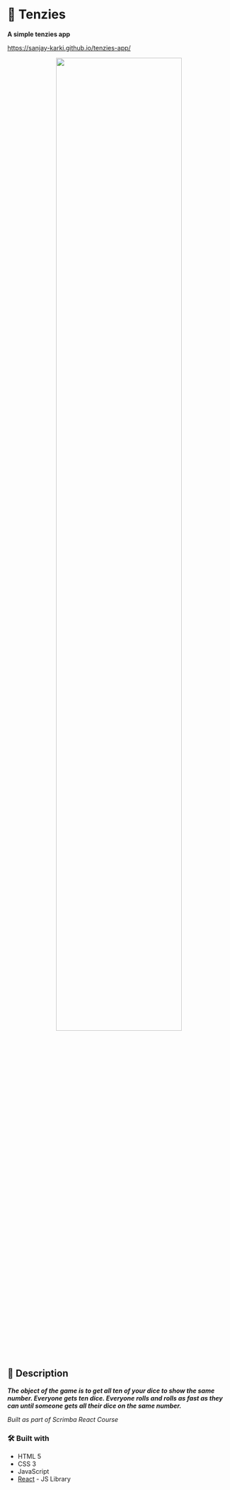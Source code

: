 # :game_die: Tenzies
**A simple tenzies app**

https://sanjay-karki.github.io/tenzies-app/
<p align="center" width="100%">
<img src="https://user-images.githubusercontent.com/106867464/184627455-c8dc94ec-9aaa-451b-8c78-7238993b8e0e.png" width="75%">
</p>

## :page_with_curl:	Description
**_The object of the game is to get all ten of your dice to show the same number. Everyone gets ten dice. Everyone rolls and rolls as fast as they can until someone gets all their dice on the same number._**

*Built as part of Scrimba React Course*

### :hammer_and_wrench:	Built with

- HTML 5
- CSS 3
- JavaScript
- [React](https://reactjs.org/) - JS Library
